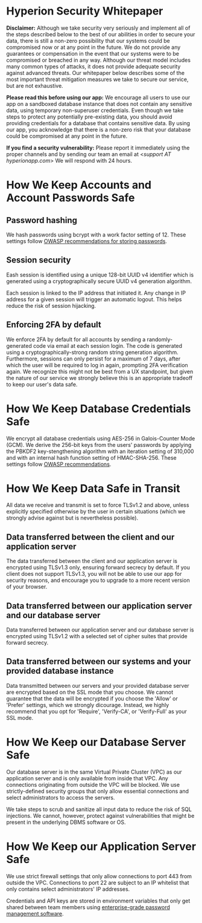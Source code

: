 # Hyperion Security Whitepaper

**Disclaimer:** Although we take security very seriously and implement all of the steps described below to the best of our abilities in order to secure your data, there is still a non-zero possibility that our systems could be compromised now or at any point in the future. We do not provide any guarantees or compensation in the event that our systems were to be compromised or breached in any way. Although our threat model includes many common types of attacks, it does not provide adequate security against advanced threats. Our whitepaper below describes some of the most important threat mitigation measures we take to secure our service, but are not exhaustive.

**Please read this before using our app:** We encourage all users to use our app on a sandboxed database instance that does not contain any sensitive data, using temporary non-superuser credentials. Even though we take steps to protect any potentially pre-existing data, you should avoid providing credentials for a database that contains sensitive data. By using our app, you acknowledge that there is a non-zero risk that your database could be compromised at any point in the future.

**If you find a security vulnerability:** Please report it immediately using the proper channels and by sending our team an email at <*support AT hyperionapp.com*> We will respond with 24 hours.

# How We Keep Accounts and Account Passwords Safe

## Password hashing
We hash passwords using bcrypt with a work factor setting of 12. These settings follow [OWASP recommendations for storing passwords](https://cheatsheetseries.owasp.org/cheatsheets/Password_Storage_Cheat_Sheet.html).

## Session security

Eash session is identified using a unique 128-bit UUID v4 identifier which is generated using a cryptographically secure UUID v4 generation algorithm.

Each session is linked to the IP address that initiated it. Any change in IP address for a given session will trigger an automatic logout. This helps reduce the risk of session hijacking.

## Enforcing 2FA by default

We enforce 2FA by default for all accounts by sending a randomly-generated code via email at each session login. The code is generated using a cryptographically-strong random string generation algorithm. Furthermore, sessions can only persist for a maximum of 7 days, after which the user will be required to log in again, prompting 2FA verification again. We recognize this might not be best from a UX standpoint, but given the nature of our service we strongly believe this is an appropriate tradeoff to keep our user's data safe.

# How We Keep Database Credentials Safe

We encrypt all database credentials using AES-256 in Galois-Counter Mode (GCM). We derive the 256-bit keys from the users' passwords by applying the PBKDF2 key-stengthening algorithm with an iteration setting of 310,000 and with an internal hash function setting of HMAC-SHA-256. These settings follow [OWASP recommendations](https://cheatsheetseries.owasp.org/cheatsheets/Password_Storage_Cheat_Sheet.html).

# How We Keep Data Safe in Transit

All data we receive and transmit is set to force TLSv1.2 and above, unless explicitly specified otherwise by the user in certain situations (which we strongly advise against but is nevertheless possible).

## Data transferred between the client and our application server

The data transferred between the client and our application server is encrypted using TLSv1.3 only, ensuring forward secrecy by default. If you client does not support TLSv1.3, you will not be able to use our app for security reasons, and encourage you to upgrade to a more recent version of your browser. 

## Data transferred between our application server and our database server 

Data transferred between our application server and our database server is encrypted using TLSv1.2 with a selected set of cipher suites that provide forward secrecy. 

## Data transferred between our systems and your provided database instance

Data transmitted between our servers and your provided database server are encrypted based on the SSL mode that you choose. We cannot guarantee that the data will be encrypted if you choose the 'Allow' or 'Prefer' settings, which we strongly dicourage. Instead, we highly recommend that you opt for 'Require', 'Verify-CA', or 'Verify-Full' as your SSL mode.

# How We Keep our Database Server Safe

Our database server is in the same Virtual Private Cluster (VPC) as our application server and is only available from inside that VPC. Any connections originating from outside the VPC will be blocked. We use strictly-defined security groups that only allow essential connections and select administrators to access the servers.

We take steps to scrub and sanitize all input data to reduce the risk of SQL injections. We cannot, however, protect against vulnerabilities that might be present in the underlying DBMS software or OS.

# How We Keep our Application Server Safe

We use strict firewall settings that only allow connections to port 443 from outside the VPC. Connections to port 22 are subject to an IP whitelist that only contains select administrators' IP addresses.

Credentials and API keys are stored in environment variables that only get shared between team members using [enterprise-grade password management software](https://www.lastpass.com/security/zero-knowledge-security).